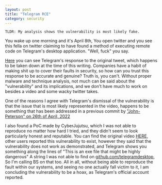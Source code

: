```yaml
---
layout: post
title: "Telegram RCE"
category: security
---
```



`TLDR: My analysis shows the vulnerability is most likely fake.`

You wake up one morning and it's April 8th, You open twitter and you see this fella on twitter
claiming to have found a method of executing remote code on Telegram's desktop application. "Well, fuck" you say.


[Here](https://twitter.com/telegram/status/1777677055837995151) you can see Telegram's response to the original tweet, which happens to be taken down at the time of this writing.
Companies have a habit of making shit up to cover their faults in security, so how can you trust this response to be accurate and genuine?
Truth is, you can't. Without proper malware and technique analysis, not much can be said about the "vulnerability" and its implications, and we don't have much to work on besides a video and some wacky twitter takes.

One of the reasons I agree with Telegram's dismissal of the vulnerability is that the issue that is most likely represented in the video, happens to be something that has been addressed in a previous commit by ["John-Peterson" on 26th of April, 2022](https://github.com/desktop-app/lib_webview/commit/77b1712a8fba6f1a2e6655039b89e50b31a218b4)

I also found a PoC made by CyberJujutsu, which I was not able to reproduce no matter how hard I tried, and they didn't seem to look particularly honest and reputable. You can find the original video [HERE](https://www.youtube.com/watch?v=VHJHs-B9fZ8), other users reported this vulnerability to exist, however they said that the vulnerability does not work as demonstrated, and Telegram shows you something along the lines of "This is an exe file that might be highly dangerous" A string I was not able to find on [github.com/telegramdesktop](https://github.com/telegramdesktop), So I'm calling BS on that too.
All in all, without being able to reproduce the fault within our systems, and seeing no one actually fall victim to it, I am concluding the vulnerability to be a hoax, as Telegram's official account reported.
